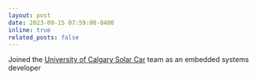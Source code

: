 ```yaml
---
layout: post
date: 2023-09-15 07:59:00-0400
inline: true
related_posts: false
---
```


Joined the [University of Calgary Solar Car](https://calgarysolarcar.ca/) team as an embedded systems developer
